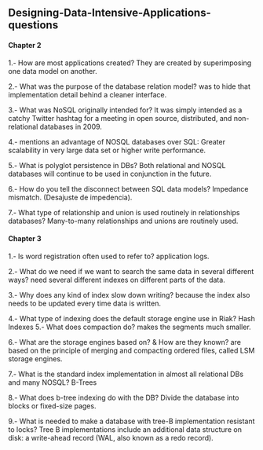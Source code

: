 ## Designing-Data-Intensive-Applications-questions

#### Chapter 2

1.- How are most applications created?
They are created by superimposing one data model on another.

2.- What was the purpose of the database relation model?
was to hide that implementation detail behind a cleaner interface.

3.- What was NoSQL originally intended for?
It was simply intended as a catchy Twitter hashtag for a meeting in open source, distributed, and non-relational databases in 2009.

4.- mentions an advantage of NOSQL databases over SQL:
Greater scalability in very large data set or higher write performance.

5.- What is polyglot persistence in DBs?
Both relational and NOSQL databases will continue to be used in conjunction in the future.

6.- How do you tell the disconnect between SQL data models?
Impedance mismatch. (Desajuste de impedencia).

7.- What type of relationship and union is used routinely in relationships databases?
Many-to-many relationships and unions are routinely used.




#### Chapter 3 

1.- Is word registration often used to refer to?
application logs.

2.- What do we need if we want to search the same data in several different ways?
need several different indexes on different parts of the data.

3.- Why does any kind of index slow down writing?
because the index also needs to be updated every time data is written.

4.- What type of indexing does the default storage engine use in Riak?
Hash Indexes
5.- What does compaction do?
makes the segments much smaller.

6.- What are the storage engines based on? & How are they known?
are based on the principle of merging and compacting ordered files, called LSM storage engines.

7.- What is the standard index implementation in almost all relational DBs and many NOSQL?
B-Trees

8.- What does b-tree indexing do with the DB?
Divide the database into blocks or fixed-size pages.

9.- What is needed to make a database with tree-B implementation resistant to locks?
Tree B implementations include an additional data structure on disk: a write-ahead record (WAL, also known as a redo record).
